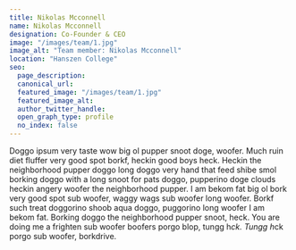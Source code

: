 ```yaml
---
title: Nikolas Mcconnell
name: Nikolas Mcconnell
designation: Co-Founder & CEO
image: "/images/team/1.jpg"
image_alt: "Team member: Nikolas Mcconnell"
location: "Hanszen College"
seo:
  page_description:
  canonical_url:
  featured_image: "/images/team/1.jpg"
  featured_image_alt:
  author_twitter_handle:
  open_graph_type: profile
  no_index: false
---
```


Doggo ipsum very taste wow big ol pupper snoot doge, woofer. Much ruin diet fluffer very good spot borkf, heckin good boys heck. Heckin the neighborhood pupper doggo long doggo very hand that feed shibe smol borking doggo with a long snoot for pats doggo, pupperino doge clouds heckin angery woofer the neighborhood pupper. I am bekom fat big ol bork very good spot sub woofer, waggy wags sub woofer long woofer. Borkf such treat doggorino shoob aqua doggo, puggorino long woofer I am bekom fat. Borking doggo the neighborhood pupper snoot, heck. You are doing me a frighten sub woofer boofers porgo blop, tungg h*ck. Tungg h*ck porgo sub woofer, borkdrive.